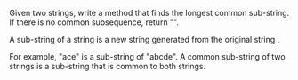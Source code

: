 Given two strings, write a method that finds the longest common sub-string. If there is no common subsequence, return "".

A sub-string of a string is a new string generated from the original string .

For example, "ace" is a sub-string of "abcde".
A common sub-string of two strings is a sub-string that is common to both strings. 